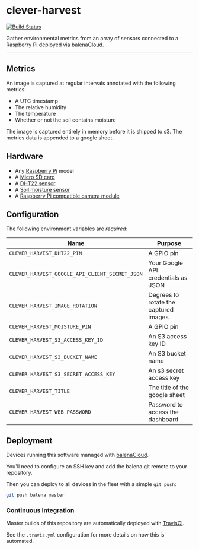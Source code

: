 clever-harvest
==============

[![Build Status](https://travis-ci.org/cburmeister/clever-harvest.svg?branch=master)](https://travis-ci.org/cburmeister/clever-harvest)

Gather environmental metrics from an array of sensors connected to a Raspberry
Pi deployed via [balenaCloud](https://balena.io/).

---

## Metrics

An image is captured at regular intervals annotated with the following metrics:

- A UTC timestamp
- The relative humidity
- The temperature
- Whether or not the soil contains moisture

The image is captured entirely in memory before it is shipped to s3. The
metrics data is appended to a google sheet.

## Hardware

- Any [Raspberry Pi](http://a.co/d/hdHM1Nb) model
- A [Micro SD card](http://a.co/d/7VNbSxb)
- A [DHT22 sensor](http://a.co/d/2Otsggy)
- A [Soil moisture sensor](http://a.co/d/02xTN9r)
- A [Raspberry Pi compatible camera module](http://a.co/d/9tghOgA)

## Configuration

The following environment variables are *required*:

| Name                                           | Purpose                                  |
|------------------------------------------------|------------------------------------------|
| `CLEVER_HARVEST_DHT22_PIN`                     | A GPIO pin                               |
| `CLEVER_HARVEST_GOOGLE_API_CLIENT_SECRET_JSON` | Your Google API credentials as JSON      |
| `CLEVER_HARVEST_IMAGE_ROTATION`                | Degrees to rotate the captured images    |
| `CLEVER_HARVEST_MOISTURE_PIN`                  | A GPIO pin                               |
| `CLEVER_HARVEST_S3_ACCESS_KEY_ID`              | An S3 access key ID                      |
| `CLEVER_HARVEST_S3_BUCKET_NAME`                | An S3 bucket name                        |
| `CLEVER_HARVEST_S3_SECRET_ACCESS_KEY`          | An s3 secret access key                  |
| `CLEVER_HARVEST_TITLE`                         | The title of the google sheet            |
| `CLEVER_HARVEST_WEB_PASSWORD`                  | Password to access the dashboard         |

## Deployment

Devices running this software managed with [balenaCloud](https://balena.io/).

You'll need to configure an SSH key and add the balena git remote to your repository.

Then you can deploy to all devices in the fleet with a simple `git push`:
```bash
git push balena master
```

### Continuous Integration

Master builds of this repository are automatically deployed with [TravisCI](https://travis-ci.org/).

See the `.travis.yml` configuration for more details on how this is automated.
